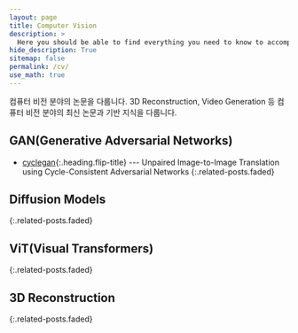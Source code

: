 ```yaml
---
layout: page
title: Computer Vision
description: >
  Here you should be able to find everything you need to know to accomplish the most common tasks when blogging with Hydejack.
hide_description: True
sitemap: false
permalink: /cv/
use_math: true
---
```


컴퓨터 비전 분야의 논문을 다룹니다. 3D Reconstruction, Video Generation 등 컴퓨터 비전 분야의 최신 논문과 기반 지식을 다룹니다.

## GAN(Generative Adversarial Networks)
* [cyclegan]{:.heading.flip-title} --- Unpaired Image-to-Image Translation using Cycle-Consistent Adversarial Networks
{:.related-posts.faded}

## Diffusion Models
{:.related-posts.faded}

## ViT(Visual Transformers)
{:.related-posts.faded}

## 3D Reconstruction
{:.related-posts.faded}


[cyclegan]: https://agency301.github.io/computer-vision/2023-07-29-Unpaired-Image-to-Image-Translation-using-Cycle-Consistent-Adversarial-Networks/
